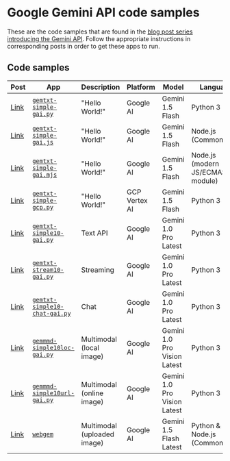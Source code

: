 # Google Gemini API code samples

These are the code samples that are found in the [blog post series introducing the Gemini API](https://dev.to/wescpy/series/27183). Follow the appropriate instructions in corresponding posts in order to get these apps to run.

## Code samples
Post | App | Description | Platform | Model | Language
--- | --- | --- | --- | --- | ---
[Link](https://dev.to/wescpy/a-better-google-gemini-api-hello-world-sample-4ddm) | [`gemtxt-simple-gai.py`](/gemini/gemtxt-simple-gai.py) | "Hello World!" | Google AI | Gemini 1.5 Flash | Python 3
[Link](https://dev.to/wescpy/a-better-google-gemini-api-hello-world-sample-4ddm) | [`gemtxt-simple-gai.js`](/gemini/gemtxt-simple-gai.js) | "Hello World!" | Google AI | Gemini 1.5 Flash | Node.js (CommonJS)
[Link](https://dev.to/wescpy/a-better-google-gemini-api-hello-world-sample-4ddm) | [`gemtxt-simple-gai.mjs`](/gemini/gemtxt-simple-gai.mjs) | "Hello World!" | Google AI | Gemini 1.5 Flash | Node.js (modern JS/ECMAScript module)
[Link](https://dev.to/wescpy/a-better-google-gemini-api-hello-world-sample-4ddm) | [`gemtxt-simple-gcp.py`](/gemini/gemtxt-simple-gcp.py) | "Hello World!" | GCP Vertex AI | Gemini 1.5 Flash | Python 3
[Link](https://dev.to/wescpy/gemini-api-102-next-steps-beyond-hello-world-1pb7) | [`gemtxt-simple10-gai.py`](/gemini/gemtxt-simple10-gai.py) | Text API | Google AI | Gemini 1.0 Pro Latest | Python 3
[Link](https://dev.to/wescpy/gemini-api-102-next-steps-beyond-hello-world-1pb7) | [`gemtxt-stream10-gai.py`](/gemini/gemtxt-stream10-gai.py) |  Streaming | Google AI | Gemini 1.0 Pro Latest | Python 3
[Link](https://dev.to/wescpy/gemini-api-102-next-steps-beyond-hello-world-1pb7) | [`gemtxt-simple10-chat-gai.py`](/gemini/gemtxt-simple10-chat-gai.py) |  Chat | Google AI | Gemini 1.0 Pro Latest | Python 3
[Link](https://dev.to/wescpy/gemini-api-102-next-steps-beyond-hello-world-1pb7) | [`gemmmd-simple10loc-gai.py`](/gemini/gemmmd-simple10loc-gai.py) |  Multimodal (local image) | Google AI | Gemini 1.0 Pro Vision Latest | Python 3
[Link](https://dev.to/wescpy/gemini-api-102-next-steps-beyond-hello-world-1pb7) | [`gemmmd-simple10url-gai.py`](/gemini/gemmmd-simple10url-gai.py) |  Multimodal (online image) | Google AI | Gemini 1.0 Pro Vision Latest | Python 3
[Link](https://dev.to/wescpy/gemini-api-102a-putting-together-a-basic-genai-web-app-3e3) | [`webgem`](/gemini/webgem/) |  Multimodal (uploaded image) | Google AI | Gemini 1.5 Flash Latest | Python & Node.js (CommonJS)
